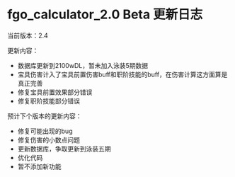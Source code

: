 # fgo_calculator_2.0 Beta 更新日志

当前版本：2.4

更新内容：

- 数据库更新到2100wDL，暂未加入泳装5期数据
- 宝具伤害计入了宝具前置伤害buff和职阶技能的buff，在伤害计算这方面算是真正完善
- 修复宝具前置效果部分错误
- 修复职阶技能部分错误





预计下个版本的更新内容：

- 修复可能出现的bug
- 修复伤害的小数点问题
- 更新数据库，争取更新到泳装五期
- 优化代码
- 暂不添加新功能